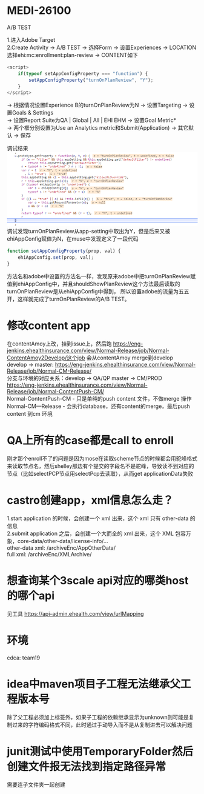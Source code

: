 # MEDI-26100

A/B TEST

1.进入Adobe Target  
2.Create Activity -> A/B TEST -> 选择Form -> 设置Experiences -> LOCATION选择ehi:mc:enrollment:plan-review -> CONTENT如下  
```javascript
<script>
    if(typeof setAppConfigProperty === "function") {
        setAppConfigProperty("turnOnPlanReview", "Y");
    }
</script>
```
-> 根据情况设置Experience B的turnOnPlanReview为N -> 设置Targeting -> 设置Goals & Settings  
-> 设置Report Suite为QA | Global | All | EHI EHM -> 设置Goal Metric*  
-> 两个框分别设置为Use an Analytics metric和Submit(Application) -> 其它默认 -> 保存  

调试结果  
![Runnable](./images/MEDI-26100.png)  
调试发现turnOnPlanReview从app-setting中取出为Y，但是后来又被ehiAppConfig赋值为N，在muse中发现定义了一段代码
```javascript
function setAppConfigProperty(prop, val) {
    ehiAppConfig.set(prop, val);
}
```
方法名和adobe中设置的方法名一样，发现原来adobe中把turnOnPlanReview赋值到ehiAppConfig中，并且shouldShowPlanReview这个方法最后读取的turnOnPlanReview是从ehiAppConfig中得到，
所以设置adobe的流量为五五开，这样就完成了turnOnPlanReview的A/B TEST。

# 修改content app

在contentAmoy上改，挂到issue上，然后跑 https://eng-jenkins.ehealthinsurance.com/view/Normal-Release/job/Normal-ContentAmoy2Develop/这个job
会从contentAmoy merge到develop  
develop -> master: https://eng-jenkins.ehealthinsurance.com/view/Normal-Release/job/Normal-CM-Release/  
分支与环境的对应关系：develop -> QA/QP master -> CM/PROD  
https://eng-jenkins.ehealthinsurance.com/view/Normal-Release/job/Normal-ContentPush-CM/  
Normal-ContentPush-CM - 只是单纯的push content 文件，不做merge 操作  
Normal-CM—Release - 会执行database，还有content的merge，最后push content 到cm 环境  

# QA上所有的case都是call to enroll
刚才那个enroll不了的问题是因为mose在读取scheme节点的时候都会用驼峰格式来读取节点名，然后shelley那边有个提交的字段名不是驼峰，导致读不到对应的节点（比如selectPCP节点用selectPcp去读取），从而get applicationData失败

# castro创建app，xml信息怎么走？
1.start application 的时候，会创建一个 xml 出来，这个 xml 只有 other-data 的信息  
2.submit application 之后，会创建一个大而全的 xml 出来，这个 XML 包容万象，core-data/other-data/license-info/...  
other-data xml: /archiveEnc/AppOtherData/  
full xml: /archiveEnc/XMLArchive/  

# 想查询某个3scale api对应的哪类host的哪个api
见工具 https://api-admin.ehealth.com/view/urlMapping  

# 环境
cdca: team19

# idea中maven项目子工程无法继承父工程版本号
除了父工程必须加上<dependencyManagement>标签外，如果子工程的依赖继承显示为unknown则可能是复制过来的<dependency>字符编码格式不同，此时通过手动导入而不是从复制进去可以解决问题  

# junit测试中使用TemporaryFolder然后创建文件报无法找到指定路径异常
需要连子文件夹一起创建  